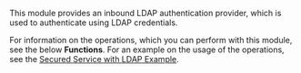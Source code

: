 This module provides an inbound LDAP authentication provider, which is used to authenticate using LDAP credentials.

For information on the operations, which you can perform with this module, see the below **Functions**. For an example on the usage of the operations, see the [Secured Service with LDAP Example](https://ballerina.io/learn/by-example/secured-service-with-ldap.html).
